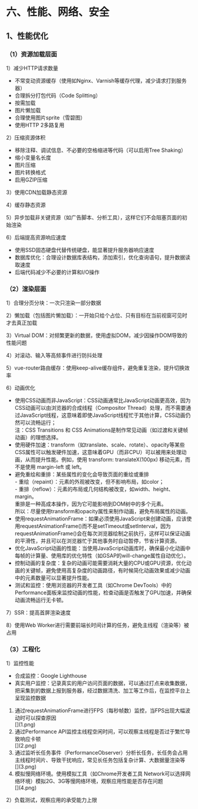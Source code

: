 # 六、性能、网络、安全

## 1、性能优化

### （1）资源加载层面

1）减少HTTP请求数量

* 不常变动资源缓存（使用如Nginx、Varnish等缓存代理，减少请求打到服务器）
* 合理拆分打包代码（Code Splitting）
* 按需加载
* 图片懒加载
* 合理使用图片sprite（雪碧图）
* 使用HTTP 2多路复用

2）压缩资源体积

* 移除注释、调试信息、不必要的空格缩进等代码（可以启用Tree Shaking）
* 缩小变量名长度
* 图片压缩
* 图片转换格式
* 启用GZIP压缩

3）使用CDN加载静态资源

4）缓存静态资源

5）异步加载非关键资源（如广告脚本、分析工具），这样它们不会阻塞页面的初始渲染

6）后端提高资源响应速度

* 使用SSD固态硬盘代替传统硬盘，能显著提升服务器响应速度
* 数据库优化：合理设计数据库表结构，添加索引，优化查询语句，提升数据读取速度
* 后端代码减少不必要的计算和I/O操作

### （2）渲染层面

1）合理分页分块：一次只渲染一部分数据

2）懒加载（包括图片懒加载）：一开始只给个占位、只有目标在当前视窗可见时才去真正加载

3）Virtual DOM：对频繁更新的数据，使用虚拟DOM，减少因操作DOM导致的性能问题

4）对滚动、输入等高频事件进行防抖处理

5）vue-router路由缓存：使用keep-alive缓存组件，避免重复渲染，提升切换效率

6）动画优化

* 使用CSS动画而非JavaScript：CSS动画通常比JavaScript动画更高效，因为CSS动画可以由浏览器的合成线程（Compositor Thread）处理，而不需要通过JavaScript线程，这意味着即使JavaScript线程忙于其他计算，CSS动画仍然可以流畅运行；\
  注：CSS Transitions 和 CSS Animations是制作常见动画（如过渡和关键帧动画）的理想选择。
* 使用硬件加速：transform（如translate、scale、rotate）、opacity等某些CSS属性可以触发硬件加速，这意味着GPU（而非CPU）可以被用来处理动画，从而提升性能。例如，使用 transform: translateX(100px) 移动元素，而不是使用 margin-left 或 left。
* 避免重绘和重排：某些属性的变化会导致页面的重绘或重排\
  \- 重绘（repaint）：元素的外观被改变，但不影响布局，如color；\
  \- 重排（reflow）：元素的布局或几何结构被改变，如width、height、margin。\
  重排是一种高成本操作，因为它可能影响到DOM树中的多个元素。\
  所以：尽量使用transform和opacity属性来制作动画，避免布局属性的动画。
* 使用requestAnimationFrame：如果必须使用JavaScript来创建动画，应该使用requestAnimationFrame()而不是setTimeout或setInterval，因为requestAnimationFrame()会在每次浏览器绘制之前执行，这样可以保证动画的平滑性，并且可以在浏览器忙于其他事务时自动暂停，节省计算资源。
* 优化JavaScript动画的性能：当使用JavaScript动画库时，确保最小化动画中每帧的计算量、使用库的优化特性（如GSAP的will-change属性自动优化）。
* 控制动画的复杂度：复杂的动画可能需要消耗大量的CPU或GPU资源，优化动画的关键帧，避免使用高复杂度的动画路径，有时候简化动画效果或减少动画中的元素数量可以显著提升性能。
* 测试和监控：使用浏览器的开发者工具（如Chrome DevTools）中的Performance面板来监控动画的性能，检查动画是否触发了GPU加速，并确保动画流畅运行无卡顿。

7）SSR：提高首屏渲染速度

8）使用Web Worker进行需要前端长时间计算的任务，避免主线程（渲染等）被占用

### （3）工程化

1）监控性能

* 合成监控：Google Lighthouse
* 真实用户监控：记录真实的用户访问页面的数据，可以通过打点来收集数据，把采集到的数据上报到服务器，经过数据清洗、加工等工作后，在监控平台上呈现监控数据

1. 通过requestAnimationFrame进行FPS（每秒帧数）监控，当FPS出现大幅波动时可以探查原因\
   &#x20;\[]\(1.png)
2. 通过Performance API监控主线程空闲时间，可以观察主线程是否过于繁忙导致响应卡顿\
   &#x20;\[]\(2.png)
3. 通过监听长任务事件（PerformanceObserver）分析长任务，长任务会占用主线程时间片、导致干扰响应，常见长任务包括复杂计算、大数据量渲染等\
   &#x20;\[]\(3.png)
4. 模拟慢网络环境。使用模拟工具（如Chrome开发者工具 Network可以选择网络环境）模拟2G、3G等慢网络环境，观察应用性能是否存在问题\
   &#x20;\[]\(4.png)

2）负载测试，观察应用的承受能力上限
